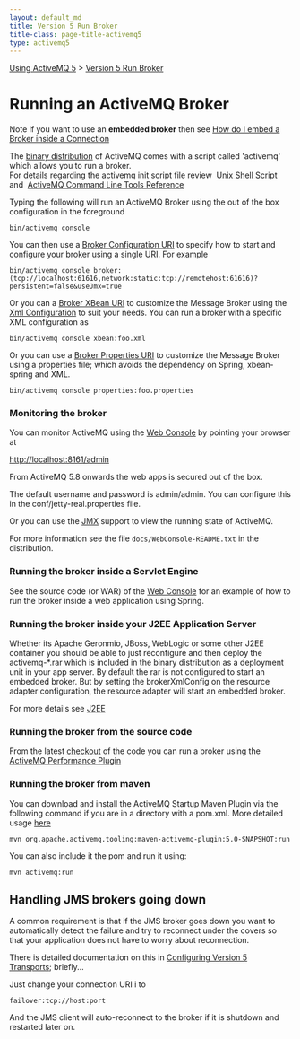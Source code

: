 ```yaml
---
layout: default_md
title: Version 5 Run Broker 
title-class: page-title-activemq5
type: activemq5
---
```


[Using ActiveMQ 5](using-activemq-5) > [Version 5 Run Broker](version-5-run-broker)


Running an ActiveMQ Broker
==========================

Note if you want to use an **embedded broker** then see [How do I embed a Broker inside a Connection](how-do-i-embed-a-broker-inside-a-connection)

The [binary distribution](download) of ActiveMQ comes with a script called 'activemq' which allows you to run a broker.  
For details regarding the activemq init script file review  [Unix Shell Script](unix-shell-script)  and  [ActiveMQ Command Line Tools Reference](activemq-command-line-tools-reference)

Typing the following will run an ActiveMQ Broker using the out of the box configuration in the foreground
```
bin/activemq console
```
You can then use a [Broker Configuration URI](broker-configuration-uri) to specify how to start and configure your broker using a single URI. For example
```
bin/activemq console broker:(tcp://localhost:61616,network:static:tcp://remotehost:61616)?persistent=false&useJmx=true
```
Or you can a [Broker XBean URI](broker-xbean-uri) to customize the Message Broker using the [Xml Configuration](xml-configuration) to suit your needs. You can run a broker with a specific XML configuration as
```
bin/activemq console xbean:foo.xml
```
Or you can use a [Broker Properties URI](broker-properties-uri) to customize the Message Broker using a properties file; which avoids the dependency on Spring, xbean-spring and XML.
```
bin/activemq console properties:foo.properties
```

### Monitoring the broker

You can monitor ActiveMQ using the [Web Console](web-console) by pointing your browser at

[http://localhost:8161/admin](http://localhost:8161/admin)

From ActiveMQ 5.8 onwards the web apps is secured out of the box.  

The default username and password is admin/admin. You can configure this in the conf/jetty-real.properties file.

Or you can use the [JMX](jmx) support to view the running state of ActiveMQ.

For more information see the file `docs/WebConsole-README.txt` in the distribution.

### Running the broker inside a Servlet Engine

See the source code (or WAR) of the [Web Console](web-console) for an example of how to run the broker inside a web application using Spring.

### Running the broker inside your J2EE Application Server

Whether its Apache Geronmio, JBoss, WebLogic or some other J2EE container you should be able to just reconfigure and then deploy the activemq-*.rar which is included in the binary distribution as a deployment unit in your app server. By default the rar is not configured to start an embedded broker. But by setting the brokerXmlConfig on the resource adapter configuration, the resource adapter will start an embedded broker.

For more details see [J2EE](j2ee)

### Running the broker from the source code

From the latest [checkout](source) of the code you can run a broker using the [ActiveMQ Performance Plugin](activemq-performance-module-users-manual)

### Running the broker from maven

You can download and install the ActiveMQ Startup Maven Plugin via the following command if you are in a directory with a pom.xml. More detailed usage [here](maven2-activemq-broker-plugin)
```
mvn org.apache.activemq.tooling:maven-activemq-plugin:5.0-SNAPSHOT:run    
```
You can also include it the pom and run it using:
```
mvn activemq:run          
```
Handling JMS brokers going down
-------------------------------

A common requirement is that if the JMS broker goes down you want to automatically detect the failure and try to reconnect under the covers so that your application does not have to worry about reconnection.

There is detailed documentation on this in [Configuring Version 5 Transports](configuring-version-5-transports); briefly...

Just change your connection URI i to
```
failover:tcp://host:port
```
And the JMS client will auto-reconnect to the broker if it is shutdown and restarted later on.

